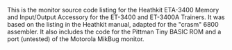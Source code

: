 This is the monitor source code listing for the Heathkit ETA-3400
Memory and Input/Output Accessory for the ET-3400 and ET-3400A
Trainers. It was based on the listing in the Heathkit manual, adapted
for the "crasm" 6800 assembler. It also includes the code for the
Pittman Tiny BASIC ROM and a port (untested) of the Motorola MikBug
monitor.

